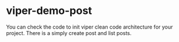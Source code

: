 # viper-demo-post

You can check the code to init viper clean code architecture for your project. There is a simply create post and list posts.
